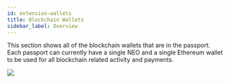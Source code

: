 ```yaml
---
id: extension-wallets
title: Blockchain Wallets
sidebar_label: Overview
---
```


This section shows all of the blockchain wallets that are in the passport.  Each passport can currently have a single NEO and a single Ethereum wallet to be used for all blockchain related activity and payments.

<img class='centered' src='/doc/img/extension/passport-wallets.jpg'></img>

